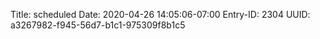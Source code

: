 Title: scheduled
Date: 2020-04-26 14:05:06-07:00
Entry-ID: 2304
UUID: a3267982-f945-56d7-b1c1-975309f8b1c5

